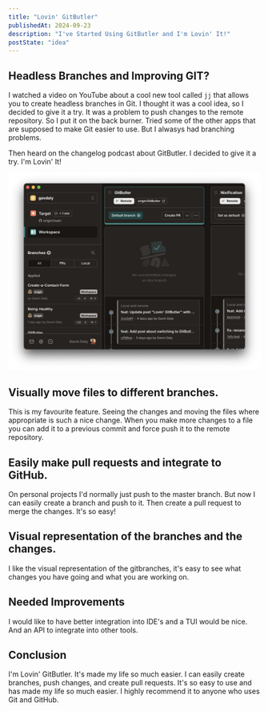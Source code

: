```yaml
---
title: "Lovin' GitButler"
publishedAt: 2024-09-23
description: "I've Started Using GitButler and I'm Lovin' It!"
postState: "idea"
---
```


## Headless Branches and Improving GIT?

I watched a video on YouTube about a cool new tool called `jj` that allows you to create headless branches in Git. I thought it was a cool idea, so I decided to give it a try. It was a problem to push changes to the remote repository. So I put it on the back burner. Tried some of the other apps that are supposed to make Git easier to use. But I alwasys had branching problems.

Then heard on the changelog podcast about GitButler. I decided to give it a try. I'm Lovin' It!

![image of gitbutler](./lovin-git-butler.png)

## Visually move files to different branches.

This is my favourite feature. Seeing the changes and moving the files where appropriate is such a nice change. When you make more changes to a file you can add it to a previous commit and force push it to the remote repository.

## Easily make pull requests and integrate to GitHub.

On personal projects I'd normally just push to the master branch. But now I can easily create a branch and push to it. Then create a pull request to merge the changes. It's so easy!

## Visual representation of the branches and the changes.

I like the visual representation of the gitbranches, it's easy to see what changes you have going and what you are working on.

## Needed Improvements

I would like to have better integration into IDE's and a TUI would be nice. And an API to integrate into other tools.

## Conclusion

I'm Lovin' GitButler. It's made my life so much easier. I can easily create branches, push changes, and create pull requests. It's so easy to use and has made my life so much easier. I highly recommend it to anyone who uses Git and GitHub.
